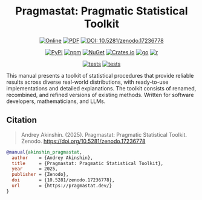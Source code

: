 <div align="center">

# Pragmastat: Pragmatic Statistical Toolkit

[![Online](https://img.shields.io/github/v/release/AndreyAkinshin/pragmastat?label=online&color=0072B2)](https://pragmastat.dev)
[![PDF](https://img.shields.io/github/v/release/AndreyAkinshin/pragmastat?label=pdf&color=0072B2)](https://pragmastat.dev/pragmastat.pdf)
[![DOI: 10.5281/zenodo.17236778](https://zenodo.org/badge/doi/10.5281/zenodo.17236778.svg?color=0072B2)](https://doi.org/10.5281/zenodo.17236778)

[![PyPI](https://img.shields.io/pypi/v/pragmastat?color=009E73)](https://pypi.org/project/pragmastat/)
[![npm](https://img.shields.io/npm/v/pragmastat?color=009E73)](https://www.npmjs.com/package/pragmastat)
[![NuGet](https://img.shields.io/nuget/v/Pragmastat?color=009E73)](https://www.nuget.org/packages/Pragmastat/)
[![Crates.io](https://img.shields.io/crates/v/pragmastat.svg?color=009E73)](https://crates.io/crates/pragmastat)
[![go](https://img.shields.io/github/v/release/AndreyAkinshin/pragmastat?display_name=tag&label=go&color=009E73)](https://pkg.go.dev/github.com/AndreyAkinshin/pragmastat/go/v3)
[![r](https://img.shields.io/github/v/release/AndreyAkinshin/pragmastat?display_name=tag&label=r&color=009E73)](https://pragmastat.dev/#r)

[![tests](https://img.shields.io/badge/tests-CC79A7)](./tests)
[![tests](https://img.shields.io/badge/simulations-CC79A7)](./simulations)

</div>

This manual presents a toolkit of statistical procedures that
  provide reliable results across diverse real-world distributions,
  with ready-to-use implementations and detailed explanations.
The toolkit consists of renamed, recombined, and refined versions of existing methods.
Written for software developers, mathematicians, and LLMs.

## Citation

> Andrey Akinshin. (2025). Pragmastat: Pragmatic Statistical Toolkit. Zenodo. https://doi.org/10.5281/zenodo.17236778

```bib
@manual{akinshin_pragmastat,
  author    = {Andrey Akinshin},
  title     = {Pragmastat: Pragmatic Statistical Toolkit},
  year      = 2025,
  publisher = {Zenodo},
  doi       = {10.5281/zenodo.17236778},
  url       = {https://pragmastat.dev/}
}
```